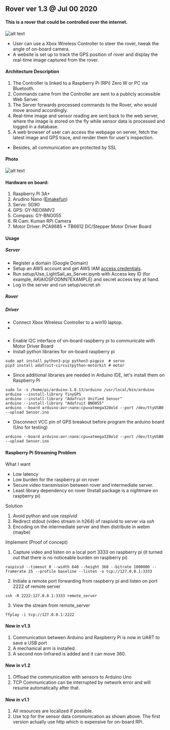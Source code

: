 ## Rover ver 1.3 @ Jul 00 2020
#### This is a rover that could be controlled over the internet.<br>
![alt text](https://raw.githubusercontent.com/xg590/rover/v1.1/github/architecture.png "architecture")
* User can use a Xbox Wireless Controller to steer the rover, tweak the angle of on-board camera. 
* A website is set up to track the GPS position of rover and display the real-time image captured from the rover. 
#### Architecture Description
1. The Controller is linked to a Raspberry Pi (RPi) Zero W or PC via Bluetooth.
2. Commands came from the Controller are sent to a publicly accessible Web Server.
3. The Server forwards processed commands to the Rover, who would move around accordingly. 
4. Real-time image and sensor reading are sent back to the web server, where the image is stored on the fly while sensor data is processed and logged in a database.
6. A web browser of user can access the webpage on server, fetch the latest image and GPS trace, and render them for user's inspection. 
* Besides, all communication are protected by SSL
#### Photo
![alt text](https://github.com/xg590/rover/blob/v1.2/github/photo.jpg "real rover")
#### Hardware on board:
  1. Raspberry Pi 3A+
  2. Arudino Nano ([Emakefun](https://www.amazon.com/gp/product/B07GPPK4DK))
  3. Servo: SG90
  4. GPS: GY-NEO6MV2
  5. Compass: GY-BNO055
  6. IR Cam: Kuman RPi Camera
  7. Motor Driver: PCA9685 + TB6612 DC/Stepper Motor Driver Board
#### Usage
##### Server
* Register a domain (Google Domain)
* Setup an AWS account and get AWS IAM [access credentials](https://docs.aws.amazon.com/general/latest/gr/aws-sec-cred-types.html). 
* Run setup/Use_LightSail_as_Server.ipynb with Access key ID (for example, AKIAIOSFODNN7EXAMPLE) and secret access key at hand.
* Log in the server and run setup/secret.sh
##### Rover

##### Driver
* Connect Xbox Wireless Controller to a win10 laptop.
* 

#####
* Enable I2C interface of on-board raspberry pi to communicate with Motor Driver Board
* Install python libraries for on-board raspberry pi
```shell
sudo apt install python3-pip python3-pigpio  # servo
pip3 install adafruit-circuitpython-motorkit # motor
```
* Since additional libraries are needed in Arduino IDE, let's install them on Raspberry Pi
```
sudo ln -s /home/pi/arduino-1.8.13/arduino /usr/local/bin/arduino
arduino --install-library TinyGPS
arduino --install-library "Adafruit Unified Sensor"
arduino --install-library "Adafruit BNO055"
arduino --board arduino:avr:nano:cpu=atmega328old --port /dev/ttyUSB0 --upload Sensor.ino
```
* Disconnect VCC pin of GPS breakout before program the arduino board (Uno for testing)
```
arduino --board arduino:avr:nano:cpu=atmega328old --port /dev/ttyUSB0 --upload Sensor.ino
```
#### Raspberry Pi Streaming Problem
What I want
* Low latency
* Low burden for the raspberry pi on rover
* Secure video transmission between rover and intermediate server. 
* Least library dependency on rover (Install package is a nightmare on raspberry pi)

Solution
1. Avoid python and use <i>raspivid</i> 
2. Redirect stdout (video stream in h264) of raspivid to server via <i>ssh</i>
3. Encoding on the intermediate server and then distribute in webm (maybe)

Implement (Proof of concept)
1. Capture video and listen on a local port 3333 on raspberry pi (it turned out that there is no noticeable burden on raspberry pi)
```shell
raspivid --timeout 0 --width 640 --height 360 --bitrate 1000000 --framerate 25 --profile baseline --listen -o tcp://127.0.0.1:3333
```
2. Initiate a remote port forwarding from raspberry pi and listen on port 2222 of remote server 
```shell
ssh -R 2222:127.0.0.1:3333 remote_server
```
3. View the stream from remote_server
````shell
ffplay -i tcp://127.0.0.1:2222
````
#### New in v1.3 
1. Communication between Arduino and Raspberry Pi is now in UART to save a USB port
2. A mechanical arm is installed.
3. A second non-Infrared is added and it can move 360.

#### New in v1.2
1. Offload the communication with sensors to Arduino Uno
2. TCP Communication can be interrupted by network error and will resume automatically after that.
 
#### New in v1.1
1. All resources are localized if possible.
2. Use tcp for the sensor data communication as shown above. The first version actually use http which is expensive for on-board RPi. 
